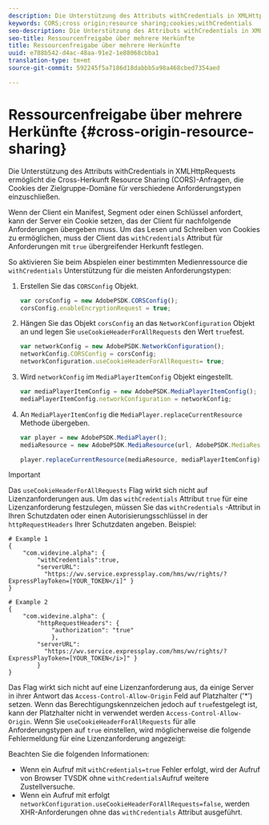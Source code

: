 ```yaml
---
description: Die Unterstützung des Attributs withCredentials in XMLHttpRequests ermöglicht die Cross-Herkunft Resource Sharing (CORS)-Anfragen, die Cookies der Zielgruppe-Domäne für verschiedene Anforderungstypen einzuschließen.
keywords: CORS;cross origin;resource sharing;cookies;withCredentials
seo-description: Die Unterstützung des Attributs withCredentials in XMLHttpRequests ermöglicht die Cross-Herkunft Resource Sharing (CORS)-Anfragen, die Cookies der Zielgruppe-Domäne für verschiedene Anforderungstypen einzuschließen.
seo-title: Ressourcenfreigabe über mehrere Herkünfte
title: Ressourcenfreigabe über mehrere Herkünfte
uuid: e788b542-d4ac-48aa-91e2-1e88068cbba1
translation-type: tm+mt
source-git-commit: 592245f5a7186d18dabbb5a98a468cbed7354aed

---
```



# Ressourcenfreigabe über mehrere Herkünfte {#cross-origin-resource-sharing}

Die Unterstützung des Attributs withCredentials in XMLHttpRequests ermöglicht die Cross-Herkunft Resource Sharing (CORS)-Anfragen, die Cookies der Zielgruppe-Domäne für verschiedene Anforderungstypen einzuschließen.

Wenn der Client ein Manifest, Segment oder einen Schlüssel anfordert, kann der Server ein Cookie setzen, das der Client für nachfolgende Anforderungen übergeben muss. Um das Lesen und Schreiben von Cookies zu ermöglichen, muss der Client das `withCredentials` Attribut für Anforderungen mit `true` übergreifender Herkunft festlegen.

So aktivieren Sie beim Abspielen einer bestimmten Medienressource die `withCredentials` Unterstützung für die meisten Anforderungstypen:

1. Erstellen Sie das `CORSConfig` Objekt.

   ```js
   var corsConfig = new AdobePSDK.CORSConfig();  
   corsConfig.enableEncryptionRequest = true; 
   ```

1. Hängen Sie das Objekt `corsConfig` an das `NetworkConfiguration` Objekt an und legen Sie `useCookieHeaderForAllRequests` den Wert `true`fest.

   ```js
   var networkConfig = new AdobePSDK.NetworkConfiguration();  
   networkConfig.CORSConfig = corsConfig; 
   networkConfiguration.useCookieHeaderForAllRequests= true;
   ```

1. Wird `networkConfig` im `MediaPlayerItemConfig` Objekt eingestellt.

   ```js
   var mediaPlayerItemConfig = new AdobePSDK.MediaPlayerItemConfig();  
   mediaPlayerItemConfig.networkConfiguration = networkConfig; 
   ```

1. An `MediaPlayerItemConfig` die `MediaPlayer.replaceCurrentResource` Methode übergeben.

   ```js
   var player = new AdobePSDK.MediaPlayer(); 
   mediaResource = new AdobePSDK.MediaResource(url, AdobePSDK.MediaResourceType.HLS);  
   
   player.replaceCurrentResource(mediaResource, mediaPlayerItemConfig);  
   ```

>[!IMPORTANT]
>
>Das `useCookieHeaderForAllRequests` Flag wirkt sich nicht auf Lizenzanforderungen aus. Um das `withCredentials` Attribut `true` für eine Lizenzanforderung festzulegen, müssen Sie das `withCredentials` -Attribut in Ihren Schutzdaten oder einen Autorisierungsschlüssel in der `httpRequestHeaders` Ihrer Schutzdaten angeben. Beispiel:

```
# Example 1 
{ 
    "com.widevine.alpha": {  
        "withCredentials":true,  
        "serverURL":  
          "https://wv.service.expressplay.com/hms/wv/rights/?ExpressPlayToken=[YOUR_TOKEN</i]" } 
} 
 
# Example 2 
{ 
    "com.widevine.alpha": { 
        "httpRequestHeaders": {  
            "authorization": "true"  
            }, 
        "serverURL":  
          "https://wv.service.expressplay.com/hms/wv/rights/?ExpressPlayToken=[YOUR_TOKEN</i>]" }
        } 
}
```

Das Flag wirkt sich nicht auf eine Lizenzanforderung aus, da einige Server in ihrer Antwort das `Access-Control-Allow-Origin` Feld auf Platzhalter (&#39;*&#39;) setzen. Wenn das Berechtigungskennzeichen jedoch auf `true`festgelegt ist, kann der Platzhalter nicht in verwendet werden `Access-Control-Allow-Origin`. Wenn Sie `useCookieHeaderForAllRequests` für alle Anforderungstypen auf `true` einstellen, wird möglicherweise die folgende Fehlermeldung für eine Lizenzanforderung angezeigt:

Beachten Sie die folgenden Informationen:

* Wenn ein Aufruf mit `withCredentials=true` Fehler erfolgt, wird der Aufruf von Browser TVSDK ohne `withCredentials`Aufruf weitere Zustellversuche.
* Wenn ein Aufruf mit erfolgt `networkConfiguration.useCookieHeaderForAllRequests=false`, werden XHR-Anforderungen ohne das `withCredentials` Attribut ausgeführt.
